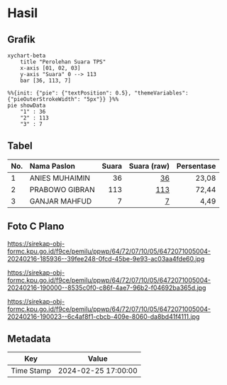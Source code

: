 # Hasil

## Grafik

```mermaid
xychart-beta
    title "Perolehan Suara TPS"
    x-axis [01, 02, 03]
    y-axis "Suara" 0 --> 113
    bar [36, 113, 7]
```

```mermaid
%%{init: {"pie": {"textPosition": 0.5}, "themeVariables": {"pieOuterStrokeWidth": "5px"}} }%%
pie showData
    "1" : 36
    "2" : 113
    "3" : 7
```

## Tabel

| No. | Nama Paslon    | Suara | Suara (raw) | Persentase |
|:--- |:-------------- | -----:| -----------:| ----------:|
| 1   | ANIES MUHAIMIN | 36    | [36][p-1]   | 23,08      |
| 2   | PRABOWO GIBRAN | 113   | [113][p-2]  | 72,44      |
| 3   | GANJAR MAHFUD  | 7     | [7][p-3]    | 4,49       |


[p-1]: https://github.com/gigit-pemilu/pemilu-2024-64-kalimantan-timur/blob/main/pilpres/hitung-suara/sub/64-kalimantan-timur/sub/72-kota-samarinda/sub/07-sambutan/sub/1005-pulau-atas/sub/004-tps/sub/paslon-1.txt
[p-2]: https://github.com/gigit-pemilu/pemilu-2024-64-kalimantan-timur/blob/main/pilpres/hitung-suara/sub/64-kalimantan-timur/sub/72-kota-samarinda/sub/07-sambutan/sub/1005-pulau-atas/sub/004-tps/sub/paslon-2.txt
[p-3]: https://github.com/gigit-pemilu/pemilu-2024-64-kalimantan-timur/blob/main/pilpres/hitung-suara/sub/64-kalimantan-timur/sub/72-kota-samarinda/sub/07-sambutan/sub/1005-pulau-atas/sub/004-tps/sub/paslon-3.txt

## Foto C Plano

https://sirekap-obj-formc.kpu.go.id/f9ce/pemilu/ppwp/64/72/07/10/05/6472071005004-20240216-185936--39fee248-0fcd-45be-9e93-ac03aa4fde60.jpg

https://sirekap-obj-formc.kpu.go.id/f9ce/pemilu/ppwp/64/72/07/10/05/6472071005004-20240216-190000--8535c0f0-c86f-4ae7-96b2-f04692ba365d.jpg

https://sirekap-obj-formc.kpu.go.id/f9ce/pemilu/ppwp/64/72/07/10/05/6472071005004-20240216-190023--6c4af8f1-cbcb-409e-8060-da8bd41f4111.jpg


## Metadata

| Key        | Value               |
| ---------- | ------------------- |
| Time Stamp | 2024-02-25 17:00:00 |



